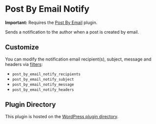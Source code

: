Post By Email Notify
====================

**Important:** Requires the [Post By Email](http://wordpress.org/plugins/post-by-email/) plugin.

Sends a notification to the author when a post is created by email. 

## Customize

You can modify the notification email recipient(s), subject, message and headers via [filters](http://codex.wordpress.org/Plugin_API#Filters):

* `post_by_email_notify_recipients`
* `post_by_email_notify_subject`
* `post_by_email_notify_message`
* `post_by_email_notify_headers`

## Plugin Directory

This plugin is hosted on the [WordPress plugin directory](http://wordpress.org/plugins/post-by-email-notify/).

